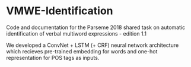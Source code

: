 # VMWE-Identification

Code and documentation for the Parseme 2018 shared task on automatic identification of verbal multiword expressions - edition 1.1

We developed a ConvNet + LSTM (+ CRF) neural network architecture which recieves pre-trained embedding for words and one-hot representation for POS tags as inputs.
